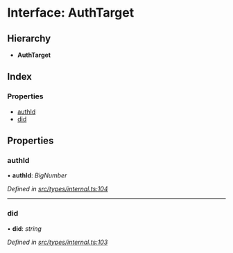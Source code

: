 # Interface: AuthTarget

## Hierarchy

* **AuthTarget**

## Index

### Properties

* [authId](types.authtarget.md#authid)
* [did](types.authtarget.md#did)

## Properties

###  authId

• **authId**: *BigNumber*

*Defined in [src/types/internal.ts:104](https://github.com/PolymathNetwork/polymesh-sdk/blob/6d34df1/src/types/internal.ts#L104)*

___

###  did

• **did**: *string*

*Defined in [src/types/internal.ts:103](https://github.com/PolymathNetwork/polymesh-sdk/blob/6d34df1/src/types/internal.ts#L103)*
